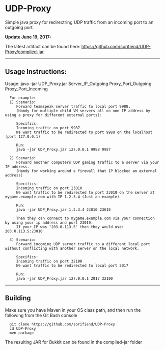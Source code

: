 # UDP-Proxy
Simple java proxy for redirectring UDP traffic from an incoming port to an outgoing port.


**Update June 19, 2017:**

The latest artifact can be found here: https://github.com/sorifiend/UDP-Proxy/compiled-jar

---
Usage Instructions:
---

  Usage:  java -jar UDP_Proxy.jar  Server_IP_Outgoing  Proxy_Port_Outgoing  Proxy_Port_Incoming
  
```
  For example:
  1) Scenario:
     Forward teamspeak server traffic to local port 9988.
     (Handy for multiple child VM servers all on one IP address by using a proxy for different external ports):
  
     Specifics:
     Incoming traffic on port 9987
     We want traffic to be redirected to port 9988 on the localhost (port 127.0.0.1)
     
     Run:
     java -jar UDP_Proxy.jar 127.0.0.1 9988 9987
     
  2) Scenario:
     Forward another computers UDP gaming traffic to a server via your IP address.
     (Handy for working around a firewall that IP blocked an external address)
     
     Specifics:
     Incoming traffic on port 23010
     We want traffic to be redirected to port 23010 on the server at mygame.example.com with IP 1.2.3.4 (Just an example)
     
     Run:
     java -jar UDP_Proxy.jar 1.2.3.4 23010 23010
     
     Then they can connect to mygame.example.com via your connection by using your ip address and port 23010.
     If your IP was "203.0.113.5" then they would use: 203.0.113.5:23010
     
  3) Scenario:
     Forward incoming UDP server traffic to a different local port without conflicting with another server on the local network.
    
     Specifics:
     Incoming traffic on port 32100
     We want traffic to be redirected to local port 2017
     
     Run:
     java -jar UDP_Proxy.jar 127.0.0.1 2017 32100
```

---
Building
---
Make sure you have Maven in your OS class path, and then run the following from the Git Bash console

```
  git clone https://github.com/sorifiend/UDP-Proxy
  cd UDP-Proxy
  mvn package
```

The resulting JAR for Bukkit can be found in the compiled-jar folder

